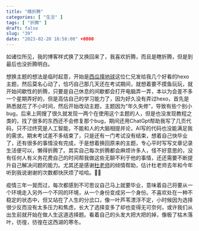 ```yaml
---
title: "瞎折腾"
categories: [ "生活" ]
tags: [ "折腾" ]
draft: false
slug: "39"
date: "2023-02-20 18:58:00" +0800
---
```



如诸位所见，我的博客样式换了又换回来了，我喜欢折腾，而且是瞎折腾，但是到最后也没折腾明白。

想换主题的想法是临时起意，开始是[西瓜撞地球](https://bio-w.cn/)这位仁兄发给我几个好看的hexo主题，然后莫名心动了，恰巧自己那几天还在考试期间，就想着要不摸鱼玩玩，就开始间歇性的折腾，只要是自己休息的间歇都会打开电脑弄一弄，本以为会差不多一个星期弄好的，但是高估自己的学习能力了，因为好久没有弄过hexo，首先是熟悉就花了不小时间，然后开始改动主题，主题因为“年久失修”，导致有些个别小bug，后来上网搜了很久就发现一两个在使用这个主题的人，但是也没发现教程之类的，找了很多的东西还不会修复那个bug，期间还用ChatGpt帮助我写了几页代码，只不过终究是人工智能，不能和人的大脑相提并论，AI写的代码也没能满足我的需求。期末考试差不多结束了，只是还有一门考试没有结束，想着自己快毕业了，还有很多的事情没有完成，于是想着换回原来的主题，专心平时写写文章记录生活便可以，懒得折腾了。其实自己每次折腾都会麻烦许多人，怪不好意思的，没有任何人有义务花费自己的时间帮我做这些无聊不利于他的事情，还还需要不断提升自己解决问题的能力。尤其还是感谢[杜老师](https://dusays.com/)的倾情帮助，估计杜老师去年和今年听到我说谢谢的次数都快厌烦了哈哈。🎉🎉

疫情三年一晃而过，每次都感到不可思议自己马上就要毕业，意味着自己将要从一个环境走入另外一个不同的环境，从一个身份变成另一个身份。不喜欢处在一种不稳定的状态中，但又站在了人生的分岔口，像一叶芦苇漂浮不定，小时候因为选择很少反而没有太多压力和焦虑，长大了选择变多了却也变得无可奈何，或许我们从出生前就开始在做人生这道选择题。看着自己的头发大把大把的掉，像极了枯木落叶，彷徨，彷徨在这西湖的寒冬。

